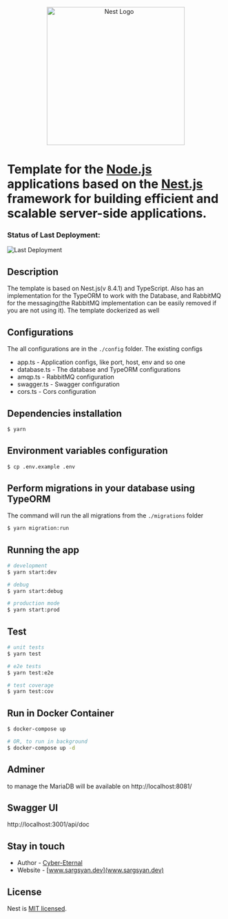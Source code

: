 <p align="center">
  <a href="http://nestjs.com/" target="blank"><img src="https://nestjs.com/img/logo_text.svg" width="320" alt="Nest Logo" /></a>
</p>

# Template for the [Node.js](http://nodejs.org) applications based on the [Nest.js](http://nestjs.org) framework for building efficient and scalable server-side applications.

### Status of Last Deployment:
![Last Deployment](https://github.com/cyber-eternal/nestjs-template/workflows/Nestjs-Template-CI/badge.svg?branch=master)

## Description

The template is based on Nest.js(v 8.4.1) and TypeScript. Also has an implementation for the TypeORM to work with the Database, and RabbitMQ for the messaging(the RabbitMQ implementation can be easily removed if you are not using it). The template dockerized as well

## Configurations

The all configurations are in the `./config` folder. The existing configs

- app.ts - Application configs, like port, host, env and so one
- database.ts - The database and TypeORM configurations
- amqp.ts - RabbitMQ configuration
- swagger.ts - Swagger configuration
- cors.ts - Cors configuration

## Dependencies installation

```bash
$ yarn
```

## Environment variables configuration

```bash
$ cp .env.example .env
```

## Perform migrations in your database using TypeORM

The command will run the all migrations from the `./migrations` folder

```bash
$ yarn migration:run
```

## Running the app

```bash
# development
$ yarn start:dev

# debug
$ yarn start:debug

# production mode
$ yarn start:prod
```

## Test

```bash
# unit tests
$ yarn test

# e2e tests
$ yarn test:e2e

# test coverage
$ yarn test:cov
```

## Run in Docker Container

```bash
$ docker-compose up

# OR, to run in background
$ docker-compose up -d
```

## Adminer

to manage the MariaDB will be available on http://localhost:8081/

## Swagger UI

http://localhost:3001/api/doc

## Stay in touch

- Author - [Cyber-Eternal](https://github.com/cyber-eternal)
- Website - [www.sargsyan.dev](www.sargsyan.dev)

## License

Nest is [MIT licensed](https://github.com/cyber-eternal/nestjs-template/blob/master/LICENSE).

